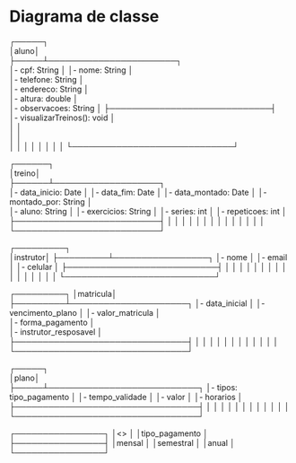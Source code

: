 # Diagrama de classe



┌─────┐                                              
│aluno│                                      
├─────┴───────────────────────┐                      
│- cpf: String                │
│- nome: String               │                           
│- telefone: String           │                           
│- endereco: String           │                           
│- altura: double             │                           
│- observacoes: String        │
├─────────────────────────────┤                           
│- visualizarTreinos(): void  │                           
│                             │                           
│                             │       
│                             │
│                             │
│                             │
│                             │
└─────────────────────────────┘

 
 ┌──────┐                                      
 │treino│                          
 ├──────┴───────────────────┐      
 │- data_inicio: Date       │
 │- data_fim: Date          │
 │- data_montado: Date      │
 │- montado_por: String     │                  
 │- aluno: String           │
 │- exercicios: String      │
 │- series: int             │
 │- repeticoes: int         │
 ├──────────────────────────┤
 │                          │
 │                          │
 │                          │
 │                          │
 │                          │
 │                          │
 │                          │
 └──────────────────────────┘
                 
                 
 ┌─────────┐     
 │instrutor│
 ├─────────┴─────────────────┐
 │- nome                     │
 │- email                    │
 │- celular                  │
 ├───────────────────────────┤
 │                           │
 │                           │
 │                           │
 │                           │
 │                           │
 │                           │
 │                           │
 │                           │
 └───────────────────────────┘





┌─────────┐
│matricula│        
├─────────┴─────────────────────┐
│- data_inicial                 │
│- vencimento_plano             │
│- valor_matricula              │       
│- forma_pagamento              │       
│- instrutor_resposavel         │       
├───────────────────────────────┤
│                               │
│                               │
│                               │
│                               │
│                               │
│                               │
└───────────────────────────────┘
                   


┌─────┐                           
│plano│          
├─────┴───────────────────────────┐
│- tipos: tipo_pagamento          │
│- tempo_validade                 │
│- valor                          │
│- horarios                       │
├─────────────────────────────────┤
│                                 │
│                                 │
│                                 │
│                                 │
│                                 │
│                                 │
└─────────────────────────────────┘

┌────────────────┐
│<<enumeration>> │
│tipo_pagamento  │
├────────────────┤
│mensal          │
│semestral       │
│anual           │
└────────────────┘







